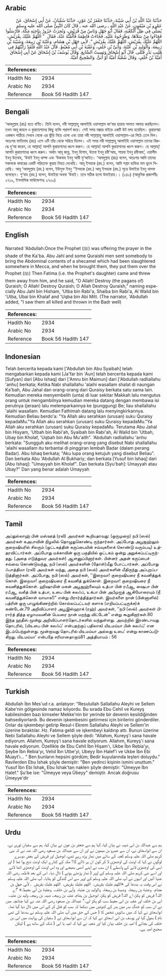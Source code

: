 ## Arabic


<div dir="rtl" lang="ar" style={{fontSize:'larger',backgroundColor:'#f8f9fa',padding:20}}>
حَدَّثَنَا عَبْدُ اللَّهِ بْنُ أَبِي شَيْبَةَ، حَدَّثَنَا جَعْفَرُ بْنُ عَوْنٍ، حَدَّثَنَا سُفْيَانُ، عَنْ أَبِي إِسْحَاقَ، عَنْ عَمْرِو بْنِ مَيْمُونٍ، عَنْ عَبْدِ اللَّهِ ـ رضى الله عنه ـ قَالَ كَانَ النَّبِيُّ صلى الله عليه وسلم يُصَلِّي فِي ظِلِّ الْكَعْبَةِ، فَقَالَ أَبُو جَهْلٍ وَنَاسٌ مِنْ قُرَيْشٍ، وَنُحِرَتْ جَزُورٌ بِنَاحِيَةِ مَكَّةَ، فَأَرْسَلُوا فَجَاءُوا مِنْ سَلاَهَا، وَطَرَحُوهُ عَلَيْهِ، فَجَاءَتْ فَاطِمَةُ فَأَلْقَتْهُ عَنْهُ، فَقَالَ ‏ "‏ اللَّهُمَّ عَلَيْكَ بِقُرَيْشٍ، اللَّهُمَّ عَلَيْكَ بِقُرَيْشٍ، اللَّهُمَّ عَلَيْكَ بِقُرَيْشٍ ‏"‏‏.‏ لأَبِي جَهْلِ بْنِ هِشَامٍ، وَعُتْبَةَ بْنِ رَبِيعَةَ، وَشَيْبَةَ بْنِ رَبِيعَةَ، وَالْوَلِيدِ بْنِ عُتْبَةَ، وَأُبَىِّ بْنِ خَلَفٍ، وَعُقْبَةَ بْنِ أَبِي مُعَيْطٍ‏.‏ قَالَ عَبْدُ اللَّهِ فَلَقَدْ رَأَيْتُهُمْ فِي قَلِيبِ بَدْرٍ قَتْلَى‏.‏ قَالَ أَبُو إِسْحَاقَ وَنَسِيتُ السَّابِعَ‏.‏ وَقَالَ يُوسُفُ بْنُ إِسْحَاقَ عَنْ أَبِي إِسْحَاقَ أُمَيَّةُ بْنُ خَلَفٍ‏.‏ وَقَالَ شُعْبَةُ أُمَيَّةُ أَوْ أُبَىٌّ‏.‏ وَالصَّحِيحُ أُمَيَّةُ‏.‏
</div>
<div style={{backgroundColor:'#f8f9fa',padding:20, marginBottom: 10}}><table> <thead> <tr> <th>References:</th> <th></th> </tr> </thead> <tbody><tr><td>Hadith No</td><td>2934</td></tr><tr><td>Arabic No</td><td>2934</td></tr><tr><td>Reference</td><td>Book 56 Hadith 147</td></tr></tbody></table></div>

## Bengali


<div dir="ltr" lang="bn" style={{fontSize:'larger',backgroundColor:'#f8f9fa',padding:20}}>
‘আবদুল্লাহ (রাঃ) হতে বর্ণিত। তিনি বলেন, নবী সাল্লাল্লাহু আলাইহি ওয়াসাল্লাম কা‘বার ছায়ায় সালাত আদায় করছিলেন। তখন আবূ জাহল ও কুরায়েশদের কিছু ব্যক্তি পরামর্শ করে। সেই সময় মক্কার বাইরে একটি উট যব্হ হয়েছিল। কুরায়শরা একজন পাঠিয়ে সেখান থেকে এর ভুঁড়ি নিয়ে এলো এবং তারা নবী সাল্লাল্লাহু আলাইহি ওয়াসাল্লাম-এর পিঠে ঢেলে দিল। অতঃপর ফাতিমাহ (রাঃ) এসে এটি তাঁর থেকে সরিয়ে দিলেন। এই সময় নবী সাল্লাল্লাহু আলাইহি ওয়াসাল্লাম তাদের বিরুদ্ধে দু‘আ করেন, হে আল্লাহ্! আপনি কুরায়শদের ধ্বংস করুন। হে আল্লাহ! আপনি কুরায়শদের ধ্বংস করুন। হে আল্লাহ্! আপনি কুরায়শদের ধ্বংস করুন। অর্থাৎ আবূ জাহ্ল, ইবনু হিশাম, উতবা ইবনু রবী‘আহ, শায়বা ইবনু রবীআহ’, ওয়ালীদ ইবনু উতবাহ, ‘উবাই ইবনু খাল্ফ এবং ‘উকবাহ ইবনু আবী মু‘আইত। ‘আবদুল্লাহ (রাঃ) বলেন, অতঃপর আমি তাদের সকলকে বাদারের একটি পরিত্যক্ত কূয়ায় নিহত দেখেছি। আবূ ইসহাক (রহ.) বলেন, আমি সপ্তম ব্যক্তির নাম ভুলে গিয়েছি। আবূ ‘আবদুল্লাহ (রহ.) বলেন, ইউসুফ ইবনু ‘‘ইসহাক (রহ.) আবূ ইসহাক (রহ.) সূত্রে উমাইয়া ইবনু খালফ বলেছেন। শু‘বাহ (রহ.) বলেন, উমাইয়া অথবা ‘উবাই। তবে সঠিক হলো উমাইয়াহ।। (২৪০) (আধুনিক প্রকাশনীঃ ২৭১৯, ইসলামিক ফাউন্ডেশনঃ ২৭৩০)
</div>
<div style={{backgroundColor:'#f8f9fa',padding:20, marginBottom: 10}}><table> <thead> <tr> <th>References:</th> <th></th> </tr> </thead> <tbody><tr><td>Hadith No</td><td>2934</td></tr><tr><td>Arabic No</td><td>2934</td></tr><tr><td>Reference</td><td>Book 56 Hadith 147</td></tr></tbody></table></div>

## English


<div dir="ltr" lang="en" style={{fontSize:'larger',backgroundColor:'#f8f9fa',padding:20}}>
Narrated 'Abdullah:Once the Prophet (ﷺ) was offering the prayer in the shade of the Ka'ba. Abu Jahl and some Quraishi men sent somebody to bring the Abdominal contents of a shecamel which had been slaughtered somewhere in Mecca, and when he brought them, they put them over the Prophet (ﷺ) Then Fatima (i.e. the Prophet's daughter) came and threw them away from him, and he said, "O Allah! Destroy (the pagans of) Quraish; O Allah! Destroy Quraish; O Allah Destroy Quraish," naming especially Abu Jahl bin Hisham, 'Utba bin Rabi'a, Shaiba bin Rabi'a, Al Walid bin 'Utba, Ubai bin Khalaf and 'Uqba bin Abi Mitt. (The narrator, 'Abdullah added, "I saw them all killed and thrown in the Badr well)
</div>
<div style={{backgroundColor:'#f8f9fa',padding:20, marginBottom: 10}}><table> <thead> <tr> <th>References:</th> <th></th> </tr> </thead> <tbody><tr><td>Hadith No</td><td>2934</td></tr><tr><td>Arabic No</td><td>2934</td></tr><tr><td>Reference</td><td>Book 56 Hadith 147</td></tr></tbody></table></div>

## Indonesian


<div dir="ltr" lang="id" style={{fontSize:'larger',backgroundColor:'#f8f9fa',padding:20}}>
Telah bercerita kepada kami ['Abdullah bin Abu Syaibah] telah mengabarkan kepada kami [Ja'far bin 'Aun] telah bercerita kepada kami [Sufyan] dari [Abu Ishaq] dari ['Amru bin Maimun] dari ['Abdullah radliallahu 'anhu] berkata; Ketika Nabi shallallahu 'alaihi wasallam shalat di naungan Ka'bah, Abu Jahal dan orang-orang dari Quraisy berkata satu sama lain. Kemudian mereka menyembelih (unta) di luar sekitar Makkah lalu mengutus orang untuk mengambilnya kemudian mereka datang dengan membawa isi perutnya (jeraan) lalu melemparkannya ke (punggung) Be; liau shallallahu 'alaihi wasallam. Kemudian Fathimah datang lalu menyingkirkannya. Kemudian Beliau berdo'a: "Ya Allah aku serahkan (urusan) suku Quraisy kepadaMu."Ya Allah aku serahkan (urusan) suku Quraisy kepadaMu."Ya Allah aku serahkan (urusan) suku Quraisy kepadaMu. Terutama Abu Jahal bin Hisyam, 'Utbah bin Rabi'ah, Syaibah bin Rabi'ah, Al Walid bin 'Utbah, Ubay bin Kholaf, 'Uqbah bin Abu Mu'aith". 'Abdullah radliallahu 'anhu berkata: "Sungguh aku melihat orang-orang yang disebut Nabi shallallahu 'alaihi wasallam itu terbantai di pinggiran lembah Badar (dalam perang Badar). Abu Ishaq berkata; "Aku lupa orang ketujuh yang disebut Beliau". Dan berkata Abu 'Abdullah Al Bukhariy; dan berkata [Yusuf bin Ishaq] dari [Abu Ishaq]: "Umayyah bin Kholaf". Dan berkata [Syu'bah]: Umayyah atau Ubay?" Dan yang benar adalah Umayyah
</div>
<div style={{backgroundColor:'#f8f9fa',padding:20, marginBottom: 10}}><table> <thead> <tr> <th>References:</th> <th></th> </tr> </thead> <tbody><tr><td>Hadith No</td><td>2934</td></tr><tr><td>Arabic No</td><td>2934</td></tr><tr><td>Reference</td><td>Book 56 Hadith 147</td></tr></tbody></table></div>

## Tamil


<div dir="ltr" lang="ta" style={{fontSize:'larger',backgroundColor:'#f8f9fa',padding:20}}>
அப்துல்லாஹ் பின் மஸ்ஊத் (ரலி) அவர்கள் கூறியதாவது: (ஒருமுறை) நபி (ஸல்) அவர்கள் கஅபாவின் நிழலில் தொழுதுகொண்டி ருந்தார்கள். அப்போது அபூஜஹ்லும் குறைஷியரில் சிலரும் (ஒட்டகத்தின் கருப்பையின் சவ்வுகளைக் கொண்டு வரும்படி) உத்தரவிட்டார்கள். அப்போது மக்காவின் ஒரு பகுதியில் ஒட்டகம் ஒன்று அறுக்கப்பட்டிருந்தது. (அதை எடுத்துவர அவர்கள்) ஆளனுப்பினார்கள். பின்னர் அதன் கருப்பைச் சவ்வை கொண்டுவந்து, நபி (ஸல்) அவர்களின் (தோள்)மீது போட்டார்கள். அப்போது ஃபாத்திமா (ரலி) அவர்கள் வந்து, அதை நபி (ஸல்) அவர்களின் மீதிருந்து அப்புறப்படுத்தினார்கள். அப்போது, நபி (ஸல்) அவர்கள், ‘‘இறைவா! குறைஷியரை நீ கவனித்துக் கொள். இறைவா! குறைஷியரை நீ கவனித் துக்கொள். இறைவா! குறைஷியரை நீ கவனித்துக்கொள். ஹிஷாமின் மகன் அபூஜஹ்லையும் உத்பா பின் ரபீஆ, ஷைபா பின் ரபீஆ, வலீத் பின் உத்பா, உபை பின் கலஃப், உக்பா பின் அபீமுஐத் ஆகியோரையும் (நீ கவனித்துக்கொள் வாயாக!)” என்று பிரார்த்தித்தார்கள். இவர்களை நான் (பின்னாளில்) பத்ரின் ஒரு பாழுங்கிணற்றில் கொல்லப்பட்டவர் களாக (எறியப்பட்டிருக்க)க் கண்டேன்.79 அறிவிப்பாளர் அபூஇஸ்ஹாக் (ரஹ்) அவர்கள், ‘‘நபி (ஸல்) அவர்கள் பிரார்த் தித்த ஏழாமவனின் பெயரை நான் மறந்து விட்டேன்” என்று கூறுகிறார்கள்.80 இந்த ஹதீஸ் மூன்று அறிவிப்பாளர்தொடர்களில் வந்துள்ளது. அவற்றில் இரண்டாவது தொடரில், (யிஉபை பின் கலஃப்’ என்பதற்குப் பதிலாக) யிஉமய்யா பின் கலஃப்’ என இடம்பெற்றுள்ளது. மூன்றாவது தொடரில் யிஉமய்யா அல்லது உபை’ என்று காணப்படுகிறது. யிஉமய்யா’ என்பதே சரியானதாகும்81 அத்தியாயம் : 56
</div>
<div style={{backgroundColor:'#f8f9fa',padding:20, marginBottom: 10}}><table> <thead> <tr> <th>References:</th> <th></th> </tr> </thead> <tbody><tr><td>Hadith No</td><td>2934</td></tr><tr><td>Arabic No</td><td>2934</td></tr><tr><td>Reference</td><td>Book 56 Hadith 147</td></tr></tbody></table></div>

## Turkish


<div dir="ltr" lang="tr" style={{fontSize:'larger',backgroundColor:'#f8f9fa',padding:20}}>
Abdullah İbn Mes'ud r.a. anlatıyor: "Resulullah Sallallahu Aleyhi ve Sellem Kabe'nin gölgesinde namaz kılıyordu. Bu sırada Ebu Cehil ve Kureyş kabilesinden bazı kimseler Mekke'nin bir yerinde bir devenin kesildiğinden bahsediyorlardı. Bu devenin işkembesini getirmesi için birilerini gönderdiler. Onlar da işkembeyi getirip Resul-i Ekrem Sallallahu Aleyhi ve Sellem'in üzerine bıraktılar. Hz. Fatıma geldi ve işkembeyi kaldırıp attı. Bunun üzerine Nebi Sallallahu Aleyhi ve Sellem şöyle dedi: "Allahım, Kureyş'i sana havale ediyorum. Allahım, Kureyş'i sana havale ediyorum. Allahım, Kureyş'i sana havale ediyorum. Özellikle de Ebu Cehil İbn Hişam'ı, Ukbe İbn Rebia'yı, Şeybe İbn Rebia'yı, Velid İbn Utbe'yi, Ubeyy İbn Halef'i ve Ukbe İbn Ebi Muayt'ı... " Ben bunların hepsini gördüm; Bedir kuyularında leşleri doluydu." Ravilerden Ebu İshak şöyle demiştir: "Ben yedinci kişinin ismini unuttum." Yusuf İbn Ebi İshak, Ebu İshak'tan naklen şöyle demiştir: "Ümeyye İbn Halef." Şu'be ise: "Ümeyye veya Übeyy" demiştir. Ancak doğrusu Ümeyye'dir
</div>
<div style={{backgroundColor:'#f8f9fa',padding:20, marginBottom: 10}}><table> <thead> <tr> <th>References:</th> <th></th> </tr> </thead> <tbody><tr><td>Hadith No</td><td>2934</td></tr><tr><td>Arabic No</td><td>2934</td></tr><tr><td>Reference</td><td>Book 56 Hadith 147</td></tr></tbody></table></div>

## Urdu


<div dir="rtl" lang="ur" style={{fontSize:'larger',backgroundColor:'#f8f9fa',padding:20}}>
ہم سے عبداللہ بن ابی شیبہ نے بیان کیا، کہا ہم سے جعفر بن عون نے بیان کیا، ہم سے سفیان ثوری نے، ان سے ابواسحاق نے، ان سے عمرو بن میمون نے اور ان سے عبداللہ بن مسعود رضی اللہ عنہ نے کہ نبی کریم صلی اللہ علیہ وسلم کعبہ کے سائے میں نماز پڑھ رہے تھے، ابوجہل اور قریش کے بعض دوسرے لوگوں نے کہا کہ اونٹ کی اوجھڑی لا کر کون ان پر ڈالے گا؟ مکہ کے کنارے ایک اونٹ ذبح ہوا تھا ( اور اسی کی اوجھڑی لانے کے واسطے ) ان سب نے اپنے آدمی بھیجے اور وہ اس اونٹ کی اوجھڑی اٹھا لائے اور اسے نبی کریم صلی اللہ علیہ وسلم کے اوپر ( نماز پڑھتے ہوئے ) ڈال دیا۔ اس کے بعد فاطمہ رضی اللہ عنہا آئیں اور انہوں نے آپ صلی اللہ علیہ وسلم کے اوپر سے اس گندگی کو ہٹایا۔ آپ صلی اللہ علیہ وسلم نے اس وقت یہ بددعا کی «اللهم عليك بقريش،‏‏‏‏ ‏‏‏‏ اللهم عليك بقريش،‏‏‏‏ ‏‏‏‏ اللهم عليك بقريش ‏ ‏‏.‏ لأبي جهل بن هشام،‏‏‏‏ ‏‏‏‏ وعتبة بن ربيعة،‏‏‏‏ ‏‏‏‏ وشيبة بن ربيعة،‏‏‏‏ ‏‏‏‏ والوليد بن عتبة،‏‏‏‏ ‏‏‏‏ وأبى بن خلف،‏‏‏‏ ‏‏‏‏ وعقبة بن أبي معيط‏.‏» ”اے اللہ! قریش کو پکڑ، اے اللہ! قریش کو پکڑ، ابوجہل بن ہشام، عتبہ بن ربیعہ، شیبہ بن ربیعہ، ولید بن عتبہ، ابی بن خلف اور عقبہ بن ابی معیط سب کو پکڑ لے۔“ عبداللہ بن مسعود رضی اللہ عنہ نے کہا چنانچہ میں نے ان سب کو جنگ بدر میں بدر کے کنوئیں میں دیکھا کہ سب کو قتل کر کے اس میں ڈال دیا گیا تھا۔ ابواسحاق نے کہا کہ میں ساتویں شخص کا ( جس کے حق میں آپ صلی اللہ علیہ وسلم نے بددعا کی تھی نام ) بھول گیا اور یوسف بن ابی اسحاق نے کہا کہ ان سے ابواسحاق نے ( سفیان کی روایت میں ابی بن خلف کی بجائے ) امیہ بن خلف بیان کیا اور شعبہ نے کہا کہ امیہ یا ابی ( شک کے ساتھ ہے ) لیکن صحیح امیہ ہے۔
</div>
<div style={{backgroundColor:'#f8f9fa',padding:20, marginBottom: 10}}><table> <thead> <tr> <th>References:</th> <th></th> </tr> </thead> <tbody><tr><td>Hadith No</td><td>2934</td></tr><tr><td>Arabic No</td><td>2934</td></tr><tr><td>Reference</td><td>Book 56 Hadith 147</td></tr></tbody></table></div>